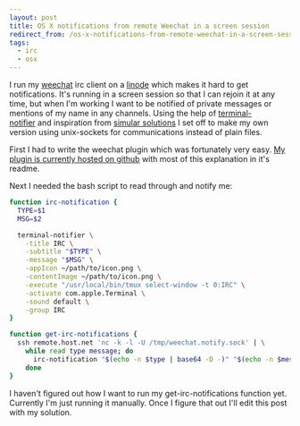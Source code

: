 ```yaml
---
layout: post
title: OS X notifications from remote Weechat in a screen session
redirect_from: /os-x-notifications-from-remote-weechat-in-a-screen-session/
tags:
  - irc
  - osx
---
```


I run my [weechat](http://www.weechat.org/) irc client on a
[linode](https://www.linode.com/) which makes it hard to get notifications. It's
running in a screen session so that I can rejoin it at any time, but when I'm
working I want to be notified of private messages or mentions of my name in any
channels. Using the help of
[terminal-notifier](https://github.com/alloy/terminal-notifier) and inspiration
from [simular solutions](https://gist.github.com/prebenlm/5562656) I set off to
make my own version using unix-sockets for communications instead of plain
files.

First I had to write the weechat plugin which was fortunately very easy.
[My plugin is currently hosted on github](https://github.com/Kelsin/weechat-socket-notify
"Link: https://github.com/Kelsin/weechat-socket-notify") with most of this
explanation in it's readme.

Next I needed the bash script to read through and notify me:

``` bash
function irc-notification {
  TYPE=$1
  MSG=$2

  terminal-notifier \
    -title IRC \
    -subtitle "$TYPE" \
    -message "$MSG" \
    -appIcon ~/path/to/icon.png \
    -contentImage ~/path/to/icon.png \
    -execute "/usr/local/bin/tmux select-window -t 0:IRC" \
    -activate com.apple.Terminal \
    -sound default \
    -group IRC
}

function get-irc-notifications {
  ssh remote.host.net 'nc -k -l -U /tmp/weechat.notify.sock' | \
    while read type message; do
      irc-notification "$(echo -n $type | base64 -D -)" "$(echo -n $message | base64 -D -)"
    done
}
```

I haven't figured out how I want to run my get-irc-notifications function
yet. Currently I'm just running it manually. Once I figure that out I'll edit
this post with my solution.
